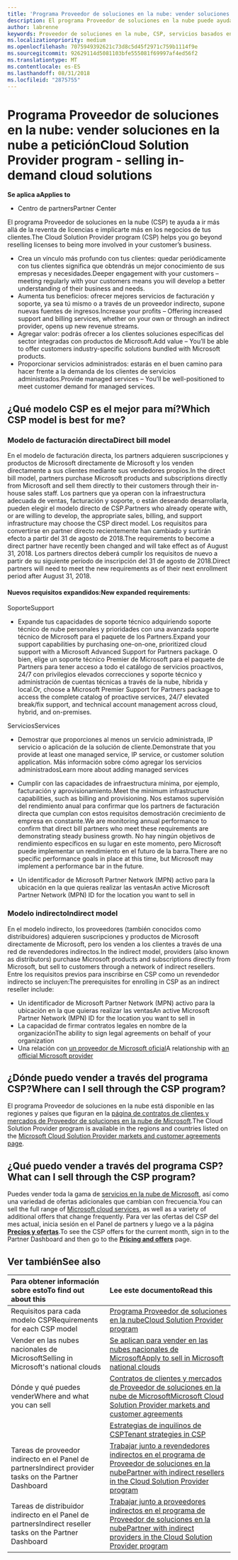 ```yaml
---
title: 'Programa Proveedor de soluciones en la nube: vender soluciones en la nube bajo petición | Centro de partners'
description: El programa Proveedor de soluciones en la nube puede ayudar a tu negocio crecer con los nuevos clientes y la nueva experiencia.
author: labrenne
keywords: Proveedor de soluciones en la nube, CSP, servicios basados en la nube, Azure, Office 365, Dynamics, partner de CSP, vender en CSP, partner directo, partner de CSP indirecto, revendedor de CSP indirecto, CSP directo, CSP indirecto, modelo directo, modelo indirecto, revendedor indirecto, proveedor indirecto, proveedor, distribuidor, programa proveedor de soluciones en la nube
ms.localizationpriority: medium
ms.openlocfilehash: 7075949392621c73d8c5d45f2971c759b1114f9e
ms.sourcegitcommit: 92629114d5081103bfe555081f69997af4ed56f2
ms.translationtype: MT
ms.contentlocale: es-ES
ms.lasthandoff: 08/31/2018
ms.locfileid: "2875755"
---
```

# <a name="cloud-solution-provider-program---selling-in-demand-cloud-solutions"></a><span data-ttu-id="9fd17-104">Programa Proveedor de soluciones en la nube: vender soluciones en la nube a petición</span><span class="sxs-lookup"><span data-stu-id="9fd17-104">Cloud Solution Provider program - selling in-demand cloud solutions</span></span> 

**<span data-ttu-id="9fd17-105">Se aplica a</span><span class="sxs-lookup"><span data-stu-id="9fd17-105">Applies to</span></span>**

-  <span data-ttu-id="9fd17-106">Centro de partners</span><span class="sxs-lookup"><span data-stu-id="9fd17-106">Partner Center</span></span>

<span data-ttu-id="9fd17-107">El programa Proveedor de soluciones en la nube (CSP) te ayuda a ir más allá de la reventa de licencias e implicarte más en los negocios de tus clientes.</span><span class="sxs-lookup"><span data-stu-id="9fd17-107">The Cloud Solution Provider program (CSP) helps you go beyond reselling licenses to being more involved in your customer’s business.</span></span>
 
- <span data-ttu-id="9fd17-108">Crea un vínculo más profundo con tus clientes: quedar periódicamente con tus clientes significa que obtendrás un mejor conocimiento de sus empresas y necesidades.</span><span class="sxs-lookup"><span data-stu-id="9fd17-108">Deeper engagement with your customers – meeting regularly with your customers means you will develop a better understanding of their business and needs.</span></span>
- <span data-ttu-id="9fd17-109">Aumenta tus beneficios: ofrecer mejores servicios de facturación y soporte, ya sea tú mismo o a través de un proveedor indirecto, supone nuevas fuentes de ingresos.</span><span class="sxs-lookup"><span data-stu-id="9fd17-109">Increase your profits – Offering increased support and billing services, whether on your own or through an indirect provider, opens up new revenue streams.</span></span>  
- <span data-ttu-id="9fd17-110">Agregar valor: podrás ofrecer a los clientes soluciones específicas del sector integradas con productos de Microsoft.</span><span class="sxs-lookup"><span data-stu-id="9fd17-110">Add value – You’ll be able to offer customers industry-specific solutions bundled with Microsoft products.</span></span>
- <span data-ttu-id="9fd17-111">Proporcionar servicios administrados: estarás en el buen camino para hacer frente a la demanda de los clientes de servicios administrados.</span><span class="sxs-lookup"><span data-stu-id="9fd17-111">Provide managed services – You’ll be well-positioned to meet customer demand for managed services.</span></span> 

## <a name="which-csp-model-is-best-for-me"></a><span data-ttu-id="9fd17-112">¿Qué modelo CSP es el mejor para mí?</span><span class="sxs-lookup"><span data-stu-id="9fd17-112">Which CSP model is best for me?</span></span>

### <a name="direct-bill-model"></a><span data-ttu-id="9fd17-113">Modelo de facturación directa</span><span class="sxs-lookup"><span data-stu-id="9fd17-113">Direct bill model</span></span>

 <span data-ttu-id="9fd17-114">En el modelo de facturación directa, los partners adquieren suscripciones y productos de Microsoft directamente de Microsoft y los venden directamente a sus clientes mediante sus vendedores propios.</span><span class="sxs-lookup"><span data-stu-id="9fd17-114">In the direct bill model, partners purchase Microsoft products and subscriptions directly from Microsoft and sell them directly to their customers through their in-house sales staff.</span></span> <span data-ttu-id="9fd17-115">Los partners que ya operan con la infraestructura adecuada de ventas, facturación y soporte, o están deseando desarrollarla, pueden elegir el modelo directo de CSP.</span><span class="sxs-lookup"><span data-stu-id="9fd17-115">Partners who already operate with, or are willing to develop, the appropriate sales, billing, and support infrastructure may choose the CSP direct model.</span></span> <span data-ttu-id="9fd17-116">Los requisitos para convertirse en partner directo recientemente han cambiado y surtirán efecto a partir del 31 de agosto de 2018.</span><span class="sxs-lookup"><span data-stu-id="9fd17-116">The requirements to become a direct partner have recently been changed and will take effect as of August 31, 2018.</span></span> <span data-ttu-id="9fd17-117">Los partners directos deberá cumplir los requisitos de nuevo a partir de su siguiente período de inscripción del 31 de agosto de 2018.</span><span class="sxs-lookup"><span data-stu-id="9fd17-117">Direct partners will need to meet the new requirements as of their next enrollment period after August 31, 2018.</span></span>


#### <a name="new-expanded-requirements"></a><span data-ttu-id="9fd17-118">Nuevos requisitos expandidos:</span><span class="sxs-lookup"><span data-stu-id="9fd17-118">New expanded requirements:</span></span>

<span data-ttu-id="9fd17-119">Soporte</span><span class="sxs-lookup"><span data-stu-id="9fd17-119">Support</span></span>
- <span data-ttu-id="9fd17-120">Expande tus capacidades de soporte técnico adquiriendo soporte técnico de nube personales y prioridades con una avanzada soporte técnico de Microsoft para el paquete de los Partners.</span><span class="sxs-lookup"><span data-stu-id="9fd17-120">Expand your support capabilities by purchasing one-on-one, prioritized cloud support with a Microsoft Advanced Support for Partners package.</span></span> <span data-ttu-id="9fd17-121">O bien, elige un soporte técnico Premier de Microsoft para el paquete de Partners para tener acceso a todo el catálogo de servicios proactivos, 24/7 con privilegios elevados correcciones y soporte técnico y administración de cuentas técnicas a través de la nube, híbrida y local.</span><span class="sxs-lookup"><span data-stu-id="9fd17-121">Or, choose a Microsoft Premier Support for Partners package to access the complete catalog of proactive services, 24/7 elevated break/fix support, and technical account management across cloud, hybrid, and on-premises.</span></span> 

<span data-ttu-id="9fd17-122">Servicios</span><span class="sxs-lookup"><span data-stu-id="9fd17-122">Services</span></span>

- <span data-ttu-id="9fd17-123">Demostrar que proporciones al menos un servicio administrada, IP servicio o aplicación de la solución de cliente.</span><span class="sxs-lookup"><span data-stu-id="9fd17-123">Demonstrate that you provide at least one managed service, IP service, or customer solution application.</span></span> <span data-ttu-id="9fd17-124">Más información sobre cómo agregar los servicios administrados</span><span class="sxs-lookup"><span data-stu-id="9fd17-124">Learn more about adding managed services</span></span>

- <span data-ttu-id="9fd17-125">Cumplir con las capacidades de infraestructura mínima, por ejemplo, facturación y aprovisionamiento.</span><span class="sxs-lookup"><span data-stu-id="9fd17-125">Meet the minimum infrastructure capabilities, such as billing and provisioning.</span></span>
<span data-ttu-id="9fd17-126">Nos estamos supervisión del rendimiento anual para confirmar que los partners de facturación directa que cumplan con estos requisitos demostración crecimiento de empresa en constante.</span><span class="sxs-lookup"><span data-stu-id="9fd17-126">We are monitoring annual performance to confirm that direct bill partners who meet these requirements are demonstrating steady business growth.</span></span> <span data-ttu-id="9fd17-127">No hay ningún objetivos de rendimiento específicos en su lugar en este momento, pero Microsoft puede implementar un rendimiento en el futuro de la barra.</span><span class="sxs-lookup"><span data-stu-id="9fd17-127">There are no specific performance goals in place at this time, but Microsoft may implement a performance bar in the future.</span></span> 

- <span data-ttu-id="9fd17-128">Un identificador de Microsoft Partner Network (MPN) activo para la ubicación en la que quieras realizar las ventas</span><span class="sxs-lookup"><span data-stu-id="9fd17-128">An active Microsoft Partner Network (MPN) ID for the location you want to sell in</span></span>


### <a name="indirect-model"></a><span data-ttu-id="9fd17-129">Modelo indirecto</span><span class="sxs-lookup"><span data-stu-id="9fd17-129">Indirect model</span></span>

<span data-ttu-id="9fd17-130">En el modelo indirecto, los proveedores (también conocidos como distribuidores) adquieren suscripciones y productos de Microsoft directamente de Microsoft, pero los venden a los clientes a través de una red de revendedores indirectos.</span><span class="sxs-lookup"><span data-stu-id="9fd17-130">In the indirect model, providers (also known as distributors) purchase Microsoft products and subscriptions directly from Microsoft, but sell to customers through a network of indirect resellers.</span></span> <span data-ttu-id="9fd17-131">Entre los requisitos previos para inscribirse en CSP como un revendedor indirecto se incluyen:</span><span class="sxs-lookup"><span data-stu-id="9fd17-131">The prerequisites for enrolling in CSP as an indirect reseller include:</span></span>

- <span data-ttu-id="9fd17-132">Un identificador de Microsoft Partner Network (MPN) activo para la ubicación en la que quieras realizar las ventas</span><span class="sxs-lookup"><span data-stu-id="9fd17-132">An active Microsoft Partner Network (MPN) ID for the location you want to sell in</span></span>
- <span data-ttu-id="9fd17-133">La capacidad de firmar contratos legales en nombre de la organización</span><span class="sxs-lookup"><span data-stu-id="9fd17-133">The ability to sign legal agreements on behalf of your organization</span></span>
- <span data-ttu-id="9fd17-134">Una relación con [un proveedor de Microsoft oficial](https://partnercenter.microsoft.com/partner/find-a-provider)</span><span class="sxs-lookup"><span data-stu-id="9fd17-134">A relationship with [an official Microsoft provider](https://partnercenter.microsoft.com/partner/find-a-provider)</span></span>


## <a name="where-can-i-sell-through-the-csp-program"></a><span data-ttu-id="9fd17-135">¿Dónde puedo vender a través del programa CSP?</span><span class="sxs-lookup"><span data-stu-id="9fd17-135">Where can I sell through the CSP program?</span></span>

<span data-ttu-id="9fd17-136">El programa Proveedor de soluciones en la nube está disponible en las regiones y países que figuran en la [página de contratos de clientes y mercados de Proveedor de soluciones en la nube de Microsoft](agreements.md).</span><span class="sxs-lookup"><span data-stu-id="9fd17-136">The Cloud Solution Provider program is available in the regions and countries listed on the [Microsoft Cloud Solution Provider markets and customer agreements page](agreements.md).</span></span>  

## <a name="what-can-i-sell-through-the-csp-program"></a><span data-ttu-id="9fd17-137">¿Qué puedo vender a través del programa CSP?</span><span class="sxs-lookup"><span data-stu-id="9fd17-137">What can I sell through the CSP program?</span></span>

<span data-ttu-id="9fd17-138">Puedes vender toda la gama de [servicios en la nube de Microsoft](https://partner.microsoft.com/cloud-solution-provider/products-and-services), así como una variedad de ofertas adicionales que cambian con frecuencia.</span><span class="sxs-lookup"><span data-stu-id="9fd17-138">You can sell the full range of [Microsoft cloud services](https://partner.microsoft.com/cloud-solution-provider/products-and-services), as well as a variety of additional offers that change frequently.</span></span> <span data-ttu-id="9fd17-139">Para ver las ofertas del CSP del mes actual, inicia sesión en el Panel de partners y luego ve a la página [**Precios y ofertas**](https://partnercenter.microsoft.com/pcv/sales).</span><span class="sxs-lookup"><span data-stu-id="9fd17-139">To see the CSP offers for the current month, sign in to the Partner Dashboard and then go to the [**Pricing and offers**](https://partnercenter.microsoft.com/pcv/sales) page.</span></span>

## <a name="see-also"></a><span data-ttu-id="9fd17-140">Ver también</span><span class="sxs-lookup"><span data-stu-id="9fd17-140">See also</span></span> 


|**<span data-ttu-id="9fd17-141">Para obtener información sobre esto</span><span class="sxs-lookup"><span data-stu-id="9fd17-141">To find out about this</span></span>**   |**<span data-ttu-id="9fd17-142">Lee este documento</span><span class="sxs-lookup"><span data-stu-id="9fd17-142">Read this</span></span>**   |
|:---------------------------|:--------------------|
|<span data-ttu-id="9fd17-143">Requisitos para cada modelo CSP</span><span class="sxs-lookup"><span data-stu-id="9fd17-143">Requirements for each CSP model</span></span>   | [<span data-ttu-id="9fd17-144">Programa Proveedor de soluciones en la nube</span><span class="sxs-lookup"><span data-stu-id="9fd17-144">Cloud Solution Provider program</span></span>](https://partnercenter.microsoft.com/partner/cloud-solution-provider)|
|<span data-ttu-id="9fd17-145">Vender en las nubes nacionales de Microsoft</span><span class="sxs-lookup"><span data-stu-id="9fd17-145">Selling in Microsoft's national clouds</span></span>   | [<span data-ttu-id="9fd17-146">Se aplican para vender en las nubes nacionales de Microsoft</span><span class="sxs-lookup"><span data-stu-id="9fd17-146">Apply to sell in Microsoft national clouds</span></span>](csp-national-clouds-overview.md)|
|<span data-ttu-id="9fd17-147">Dónde y qué puedes vender</span><span class="sxs-lookup"><span data-stu-id="9fd17-147">Where and what you can sell</span></span>   |[<span data-ttu-id="9fd17-148">Contratos de clientes y mercados de Proveedor de soluciones en la nube de Microsoft</span><span class="sxs-lookup"><span data-stu-id="9fd17-148">Microsoft Cloud Solution Provider markets and customer agreements</span></span>](agreements.md)|
|  | [<span data-ttu-id="9fd17-149">Estrategias de inquilinos de CSP</span><span class="sxs-lookup"><span data-stu-id="9fd17-149">Tenant strategies in CSP</span></span>](regional-authorization-overview.md)
|<span data-ttu-id="9fd17-150">Tareas de proveedor indirecto en el Panel de partners</span><span class="sxs-lookup"><span data-stu-id="9fd17-150">Indirect provider tasks on the Partner Dashboard</span></span>  |[<span data-ttu-id="9fd17-151">Trabajar junto a revendedores indirectos en el programa de Proveedor de soluciones en la nube</span><span class="sxs-lookup"><span data-stu-id="9fd17-151">Partner with indirect resellers in the Cloud Solution Provider program</span></span>](indirect-provider-tasks-in-partner-center.md)|
|<span data-ttu-id="9fd17-152">Tareas de distribuidor indirecto en el Panel de partners</span><span class="sxs-lookup"><span data-stu-id="9fd17-152">Indirect reseller tasks on the Partner Dashboard</span></span>   |[<span data-ttu-id="9fd17-153">Trabajar junto a proveedores indirectos en el programa de Proveedor de soluciones en la nube</span><span class="sxs-lookup"><span data-stu-id="9fd17-153">Partner with indirect providers in the Cloud Solution Provider program</span></span>](indirect-reseller-tasks-in-partner-center.md)|
